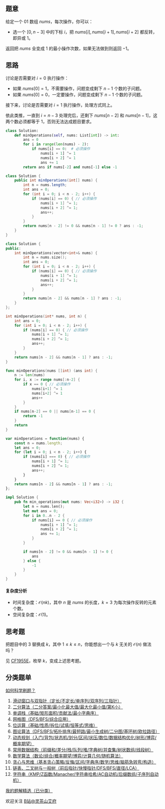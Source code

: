 ## 题意

给定一个 $01$ 数组 $\textit{nums}$，每次操作，你可以：

- 选一个 $[0,n-3]$ 中的下标 $i$，把 $\textit{nums}[i],\textit{nums}[i+1],\textit{nums}[i+2]$ 都反转，即异或 $1$。

返回把 $\textit{nums}$ 全变成 $1$ 的最小操作次数，如果无法做到则返回 $-1$。

## 思路

讨论是否需要对 $i=0$ 执行操作：

- 如果 $\textit{nums}[0]=1$，不需要操作，问题变成剩下 $n-1$ 个数的子问题。
- 如果 $\textit{nums}[0]=0$，一定要操作，问题变成剩下 $n-1$ 个数的子问题。

接下来，讨论是否需要对 $i=1$ 执行操作，处理方式同上。

依此类推，一直到 $i=n-3$ 处理完后，还剩下 $\textit{nums}[n-2]$ 和 $\textit{nums}[n-1]$，这两个数必须都等于 $1$，否则无法达成题目要求。

```py [sol-Python3]
class Solution:
    def minOperations(self, nums: List[int]) -> int:
        ans = 0
        for i in range(len(nums) - 2):
            if nums[i] == 0:  # 必须操作
                nums[i + 1] ^= 1
                nums[i + 2] ^= 1
                ans += 1
        return ans if nums[-2] and nums[-1] else -1
```

```java [sol-Java]
class Solution {
    public int minOperations(int[] nums) {
        int n = nums.length;
        int ans = 0;
        for (int i = 0; i < n - 2; i++) {
            if (nums[i] == 0) { // 必须操作
                nums[i + 1] ^= 1;
                nums[i + 2] ^= 1;
                ans++;
            }
        }
        return nums[n - 2] != 0 && nums[n - 1] != 0 ? ans : -1;
    }
}
```

```cpp [sol-C++]
class Solution {
public:
    int minOperations(vector<int>& nums) {
        int n = nums.size();
        int ans = 0;
        for (int i = 0; i < n - 2; i++) {
            if (nums[i] == 0) { // 必须操作
                nums[i + 1] ^= 1;
                nums[i + 2] ^= 1;
                ans++;
            }
        }
        return nums[n - 2] && nums[n - 1] ? ans : -1;
    }
};
```

```c [sol-C]
int minOperations(int* nums, int n) {
    int ans = 0;
    for (int i = 0; i < n - 2; i++) {
        if (nums[i] == 0) { // 必须操作
            nums[i + 1] ^= 1;
            nums[i + 2] ^= 1;
            ans++;
        }
    }
    return nums[n - 2] && nums[n - 1] ? ans : -1;
}
```

```go [sol-Go]
func minOperations(nums []int) (ans int) {
	n := len(nums)
	for i, x := range nums[:n-2] {
		if x == 0 { // 必须操作
			nums[i+1] ^= 1
			nums[i+2] ^= 1
			ans++
		}
	}
	if nums[n-2] == 0 || nums[n-1] == 0 {
		return -1
	}
	return
}
```

```js [sol-JavaScript]
var minOperations = function(nums) {
    const n = nums.length;
    let ans = 0;
    for (let i = 0; i < n - 2; i++) {
        if (nums[i] === 0) { // 必须操作
            nums[i + 1] ^= 1;
            nums[i + 2] ^= 1;
            ans++;
        }
    }
    return nums[n - 2] && nums[n - 1] ? ans : -1;
};
```

```rust [sol-Rust]
impl Solution {
    pub fn min_operations(mut nums: Vec<i32>) -> i32 {
        let n = nums.len();
        let mut ans = 0;
        for i in 0..n - 2 {
            if nums[i] == 0 { // 必须操作
                nums[i + 1] ^= 1;
                nums[i + 2] ^= 1;
                ans += 1;
            }
        }

        if nums[n - 2] != 0 && nums[n - 1] != 0 {
            ans
        } else {
            -1
        }
    }
}
```

#### 复杂度分析

- 时间复杂度：$\mathcal{O}(nk)$，其中 $n$ 是 $\textit{nums}$ 的长度，$k=3$ 为每次操作反转的元素个数。
- 空间复杂度：$\mathcal{O}(1)$。

## 思考题

把题目中的 $3$ 替换成 $k$，其中 $1\le k \le n$，你能想出一个与 $k$ 无关的 $\mathcal{O}(n)$ 做法吗？

见 [CF1955E](https://codeforces.com/problemset/problem/1955/E)，枚举 $k$，变成上述思考题。

## 分类题单

[如何科学刷题？](https://leetcode.cn/circle/discuss/RvFUtj/)

1. [滑动窗口与双指针（定长/不定长/单序列/双序列/三指针）](https://leetcode.cn/circle/discuss/0viNMK/)
2. [二分算法（二分答案/最小化最大值/最大化最小值/第K小）](https://leetcode.cn/circle/discuss/SqopEo/)
3. [单调栈（基础/矩形面积/贡献法/最小字典序）](https://leetcode.cn/circle/discuss/9oZFK9/)
4. [网格图（DFS/BFS/综合应用）](https://leetcode.cn/circle/discuss/YiXPXW/)
5. [位运算（基础/性质/拆位/试填/恒等式/思维）](https://leetcode.cn/circle/discuss/dHn9Vk/)
6. [图论算法（DFS/BFS/拓扑排序/最短路/最小生成树/二分图/基环树/欧拉路径）](https://leetcode.cn/circle/discuss/01LUak/)
7. [动态规划（入门/背包/状态机/划分/区间/状压/数位/数据结构优化/树形/博弈/概率期望）](https://leetcode.cn/circle/discuss/tXLS3i/)
8. [常用数据结构（前缀和/差分/栈/队列/堆/字典树/并查集/树状数组/线段树）](https://leetcode.cn/circle/discuss/mOr1u6/)
9. [数学算法（数论/组合/概率期望/博弈/计算几何/随机算法）](https://leetcode.cn/circle/discuss/IYT3ss/)
10. [贪心与思维（基本贪心策略/反悔/区间/字典序/数学/思维/脑筋急转弯/构造）](https://leetcode.cn/circle/discuss/g6KTKL/)
11. [链表、二叉树与一般树（前后指针/快慢指针/DFS/BFS/直径/LCA）](https://leetcode.cn/circle/discuss/K0n2gO/)
12. [字符串（KMP/Z函数/Manacher/字符串哈希/AC自动机/后缀数组/子序列自动机）](https://leetcode.cn/circle/discuss/SJFwQI/)

[我的题解精选（已分类）](https://github.com/EndlessCheng/codeforces-go/blob/master/leetcode/SOLUTIONS.md)

欢迎关注 [B站@灵茶山艾府](https://space.bilibili.com/206214)
